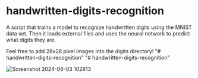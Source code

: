 # handwritten-digits-recognition
A script that trains a model to recognize handwritten digits using the MNIST data set. Then it loads external files and uses the neural network to predict what digits they are.

Feel free to add 28x28 pixel images into the digits directory!
"# handwritten-digits-recognition" 
"# handwritten-digits-recognition" 



![Screenshot 2024-06-03 102813](https://github.com/Faysal2000/handwritten-digits-recognition-/assets/81424486/a39ed99f-9d0f-4e9f-93af-d05126d58659)
